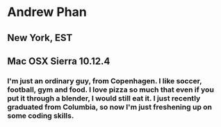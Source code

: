 # Andrew Phan
## New York, EST
## Mac OSX Sierra 10.12.4

### I'm just an ordinary guy, from Copenhagen. I like soccer, football, gym and food. I love pizza so much that even if you put it through a blender, I would still eat it. I just recently graduated from Columbia, so now I'm  just freshening up on some coding skills. 
